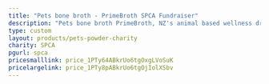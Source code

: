 ```yaml
---
title: "Pets bone broth - PrimeBroth SPCA Fundraiser"
description: "Pets bone broth PrimeBroth, NZ's animal based wellness drink for pets"
type: custom
layout: products/pets-powder-charity
charity: SPCA
pgurl: spca
pricesmalllink: price_1PTy64ABkrUo6tgOxgLVoSuK
pricelargelink: price_1PTy8pABkrUo6tgOjIolXSbv
---
```



